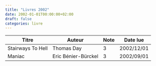 ```yaml
---
title: "Livres 2002"
date: 2002-01-01T00:00:00+02:00
draft: false
categories: livre
---
```


| Titre      | Auteur | Note | Date lue |
| ----------- | ----------- | ----------- | ----------- |
|Stairways To Hell	| Thomas  Day	|3	|2002/12/01|
|Maniac	| Eric Bénier-Bürckel	|3	|2002/09/01|